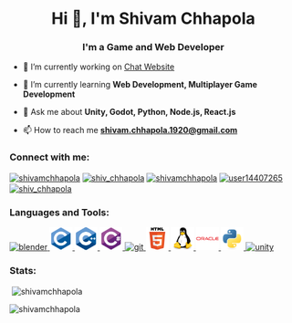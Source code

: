 <h1 align="center">Hi 👋, I'm Shivam Chhapola</h1>
<h3 align="center">I'm a Game and Web Developer</h3>

- 🔭 I’m currently working on <a href="https://github.com/shivamchhapola/chat-website">Chat Website</a>

- 🌱 I’m currently learning **Web Development, Multiplayer Game Development**

- 💬 Ask me about **Unity, Godot, Python, Node.js, React.js**

- 📫 How to reach me **shivam.chhapola.1920@gmail.com**

<h3 align="left">Connect with me:</h3>
<p align="left">
<a href="https://dev.to/shivamchhapola" target="blank"><img align="center" src="https://cdn.jsdelivr.net/npm/simple-icons@3.0.1/icons/dev-dot-to.svg" alt="shivamchhapola" height="30" width="40" /></a>
<a href="https://twitter.com/shiv_chhapola" target="blank"><img align="center" src="https://raw.githubusercontent.com/rahuldkjain/github-profile-readme-generator/master/src/images/icons/Social/twitter.svg" alt="shiv_chhapola" height="30" width="40" /></a>
<a href="https://linkedin.com/in/shivamchhapola" target="blank"><img align="center" src="https://raw.githubusercontent.com/rahuldkjain/github-profile-readme-generator/master/src/images/icons/Social/linked-in-alt.svg" alt="shivamchhapola" height="30" width="40" /></a>
<a href="https://stackoverflow.com/users/user14407265" target="blank"><img align="center" src="https://raw.githubusercontent.com/rahuldkjain/github-profile-readme-generator/master/src/images/icons/Social/stack-overflow.svg" alt="user14407265" height="30" width="40" /></a>
<a href="https://instagram.com/shiv_chhapola" target="blank"><img align="center" src="https://raw.githubusercontent.com/rahuldkjain/github-profile-readme-generator/master/src/images/icons/Social/instagram.svg" alt="shiv_chhapola" height="30" width="40" /></a>
</p>

<h3 align="left">Languages and Tools:</h3>
<p align="left"> <a href="https://www.blender.org/" target="_blank"> <img src="https://download.blender.org/branding/community/blender_community_badge_white.svg" alt="blender" width="40" height="40"/> </a> <a href="https://www.cprogramming.com/" target="_blank"> <img src="https://raw.githubusercontent.com/devicons/devicon/master/icons/c/c-original.svg" alt="c" width="40" height="40"/> </a> <a href="https://www.w3schools.com/cpp/" target="_blank"> <img src="https://raw.githubusercontent.com/devicons/devicon/master/icons/cplusplus/cplusplus-original.svg" alt="cplusplus" width="40" height="40"/> </a> <a href="https://www.w3schools.com/cs/" target="_blank"> <img src="https://raw.githubusercontent.com/devicons/devicon/master/icons/csharp/csharp-original.svg" alt="csharp" width="40" height="40"/> </a> <a href="https://git-scm.com/" target="_blank"> <img src="https://www.vectorlogo.zone/logos/git-scm/git-scm-icon.svg" alt="git" width="40" height="40"/> </a> <a href="https://www.w3.org/html/" target="_blank"> <img src="https://raw.githubusercontent.com/devicons/devicon/master/icons/html5/html5-original-wordmark.svg" alt="html5" width="40" height="40"/> </a> <a href="https://www.linux.org/" target="_blank"> <img src="https://raw.githubusercontent.com/devicons/devicon/master/icons/linux/linux-original.svg" alt="linux" width="40" height="40"/> </a> <a href="https://www.oracle.com/" target="_blank"> <img src="https://raw.githubusercontent.com/devicons/devicon/master/icons/oracle/oracle-original.svg" alt="oracle" width="40" height="40"/> </a> <a href="https://www.python.org" target="_blank"> <img src="https://raw.githubusercontent.com/devicons/devicon/master/icons/python/python-original.svg" alt="python" width="40" height="40"/> </a> <a href="https://unity.com/" target="_blank"> <img src="https://www.vectorlogo.zone/logos/unity3d/unity3d-icon.svg" alt="unity" width="40" height="40"/> </a> </p>

<h3 align="left">Stats:</h3>
<p>&nbsp;<img align="center" src="https://github-readme-stats.vercel.app/api?username=shivamchhapola&show_icons=true&locale=en" alt="shivamchhapola" /></p>
<p><img align="left" src="https://github-readme-stats.vercel.app/api/top-langs?username=shivamchhapola&show_icons=true&locale=en&layout=compact" alt="shivamchhapola" /></p>
